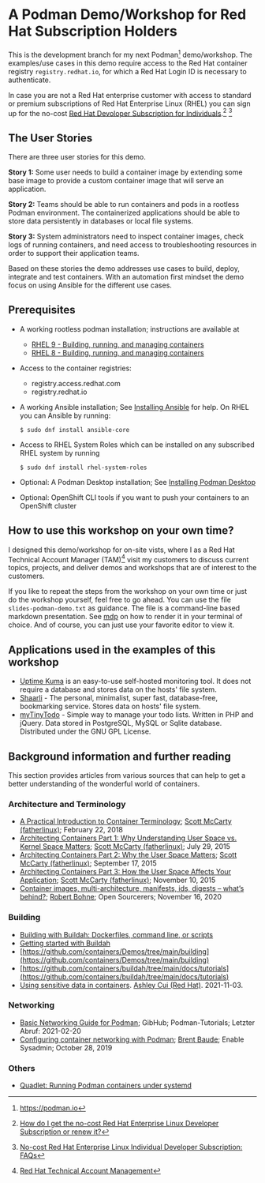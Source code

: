 # A Podman Demo/Workshop for Red Hat Subscription Holders

This is the development branch for my next Podman[^1] demo/workshop.
The examples/use cases in this demo require access to the Red Hat container registry `registry.redhat.io`, for which a Red Hat Login ID is necessary to authenticate.

In case you are not a Red Hat enterprise customer with access to standard or premium subscriptions of Red Hat Enterprise Linux (RHEL) you can sign up for the no-cost [Red Hat Devoloper Subscription for Individuals](https://access.redhat.com/solutions/4078831).[^2] [^3]

## The User Stories

There are three user stories for this demo.

**Story 1:** Some user needs to build a container image by extending some
base image to provide a custom container image that will serve an
application.

**Story 2:** Teams should be able to run containers and pods in a rootless
Podman environment. The containerized applications should be able to
store data persistently in databases or local file systems.

**Story 3:** System administrators need to inspect container images, check
logs of running containers, and need access to troubleshooting
resources in order to support their application teams.

Based on these stories the demo addresses use cases to build, deploy, integrate and test containers.
With an automation first mindset the demo focus on using Ansible for the different use cases.

## Prerequisites

  * A working rootless podman installation; instructions are available at
    * [RHEL 9 - Building, running, and managing containers](https://access.redhat.com/documentation/en-us/red_hat_enterprise_linux/9/html/building_running_and_managing_containers/index)
    * [RHEL 8 - Building, running, and managing containers](https://access.redhat.com/documentation/en-us/red_hat_enterprise_linux/8/html/building_running_and_managing_containers/index)
  * Access to the container registries:
    * registry.access.redhat.com
    * registry.redhat.io
  * A working Ansible installation; See [Installing Ansible](https://docs.ansible.com/ansible/latest/installation_guide/intro_installation.html#installing-and-upgrading-ansible) for help.
    On RHEL you can Ansible by running:

    ~~~
    $ sudo dnf install ansible-core
    ~~~

  * Access to RHEL System Roles which can be installed on any subscribed RHEL system by running

    ~~~
    $ sudo dnf install rhel-system-roles
    ~~~

  * Optional: A Podman Desktop installation; See [Installing Podman Desktop](https://podman-desktop.io/docs/installation)
  * Optional: OpenShift CLI tools if you want to push your containers to an OpenShift cluster

## How to use this workshop on your own time?

I designed this demo/workshop for on-site vists, where I as a Red Hat Technical Account Manager (TAM)[^4] visit my customers to discuss current topics, projects, and deliver demos and workshops that are of interest to the customers.

If you like to repeat the steps from the workshop on your own time or just do the workshop yourself, feel free to go ahead.
You can use the file `slides-podman-demo.txt` as guidance.
The file is a command-line based markdown presentation.
See [mdp](https://github.com/visit1985/mdp) on how to render it in your terminal of choice.
And of course, you can just use your favorite editor to view it.

## Applications used in the examples of this workshop

  * [Uptime Kuma](https://github.com/louislam/uptime-kuma) is an easy-to-use self-hosted monitoring tool. It does not require a database and stores data on the hosts' file system.
  * [Shaarli](https://shaarli.readthedocs.io/en/master/index.html) - The personal, minimalist, super fast, database-free, bookmarking service. Stores data on hosts' file system.
  * [myTinyTodo](https://www.mytinytodo.net/) - Simple way to manage your todo lists. Written in PHP and jQuery. Data stored in PostgreSQL, MySQL or Sqlite database. Distributed under the GNU GPL License.

## Background information and further reading

This section provides articles from various sources that can help to get a better understanding of the wonderful world of containers.

### Architecture and Terminology

  * [A Practical Introduction to Container Terminology](https://developers.redhat.com/blog/2018/02/22/container-terminology-practical-introduction/); [Scott McCarty (fatherlinux)](https://www.redhat.com/en/authors/scott-mccarty-fatherlinux); February 22, 2018
  * [Architecting Containers Part 1: Why Understanding User Space vs. Kernel Space Matters](https://www.redhat.com/en/blog/architecting-containers-part-1-why-understanding-user-space-vs-kernel-space-matters); [Scott McCarty (fatherlinux)](https://www.redhat.com/en/authors/scott-mccarty-fatherlinux); July 29, 2015
  * [Architecting Containers Part 2: Why the User Space Matters](https://www.redhat.com/en/blog/architecting-containers-part-2-why-user-space-matters); [Scott McCarty (fatherlinux)](https://www.redhat.com/en/authors/scott-mccarty-fatherlinux); September 17, 2015
  * [Architecting Containers Part 3: How the User Space Affects Your Application](https://www.redhat.com/en/blog/architecting-containers-part-3-how-user-space-affects-your-application); [Scott McCarty (fatherlinux)](https://www.redhat.com/en/authors/scott-mccarty-fatherlinux); November 10, 2015
  * [Container images, multi-architecture, manifests, ids, digests – what’s behind?](https://www.opensourcerers.org/2020/11/16/container-images-multi-architecture-manifests-ids-digests-whats-behind/); [Robert Bohne](https://www.opensourcerers.org/author/rbohne/); Open Sourcerers; November 16, 2020

### Building

  * [Building with Buildah: Dockerfiles, command line, or scripts](https://www.redhat.com/sysadmin/building-buildah)
  * [Getting started with Buildah](https://developers.redhat.com/blog/2021/01/11/getting-started-with-buildah#)
  * [https://github.com/containers/Demos/tree/main/building](https://github.com/containers/Demos/tree/main/building)
  * [https://github.com/containers/buildah/tree/main/docs/tutorials](https://github.com/containers/buildah/tree/main/docs/tutorials)
  * [Using sensitive data in containers](https://www.redhat.com/sysadmin/sensitive-data-containers). [Ashley Cui (Red Hat)](https://www.redhat.com/sysadmin/users/ashley-cui). 2021-11-03.

### Networking

  * [Basic Networking Guide for Podman](https://github.com/containers/podman/blob/master/docs/tutorials/basic_networking.md); GibHub; Podman-Tutorials; Letzter Abruf: 2021-02-20
  * [Configuring container networking with Podman](https://www.redhat.com/sysadmin/container-networking-podman); [Brent Baude](https://www.redhat.com/sysadmin/users/brent-baude); Enable Sysadmin; October 28, 2019

### Others

  * [Quadlet: Running Podman containers under systemd](https://mo8it.com/blog/quadlet/)

[^1]: https://podman.io
[^2]: [How do I get the no-cost Red Hat Enterprise Linux Developer Subscription or renew it?](https://access.redhat.com/solutions/4078831)
[^3]: [No-cost Red Hat Enterprise Linux Individual Developer Subscription: FAQs](https://developers.redhat.com/articles/faqs-no-cost-red-hat-enterprise-linux#)
[^4]: [Red Hat Technical Account Management](https://www.redhat.com/en/services/support/technical-account-management)
